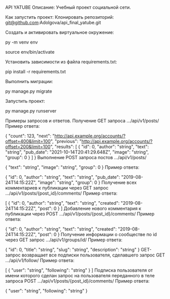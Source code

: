API YATUBE
Описание:
Учебный проект социальной сети.

Как запустить проект:
Клонировать репозиторий: git@github.com:Adolgova/api_final_yatube.git

Cоздать и активировать виртуальное окружение:

py -m venv env

source env/bin/activate

Установить зависимости из файла requirements.txt:

pip install -r requirements.txt

Выполнить миграции:

py manage.py migrate

Запустить проект:

py manage.py runserver

Примеры запросов и ответов.
Получение GET запроса .../api/v1/posts/
Пример ответа:

{
  "count": 123,
  "next": "http://api.example.org/accounts/?offset=400&limit=100",
  "previous": "http://api.example.org/accounts/?offset=200&limit=100",
  "results": [
    {
      "id": 0,
      "author": "string",
      "text": "string",
      "pub_date": "2021-10-14T20:41:29.648Z",
      "image": "string",
      "group": 0
    }
  ]
}
Выполнение POST запроса постов .../api/v1/posts/

{
  "text": "string",
  "image": "string",
  "group": 0
}
Пример ответа:

{
  "id": 0,
  "author": "string",
  "text": "string",
  "pub_date": "2019-08-24T14:15:22Z",
  "image": "string",
  "group": 0
}
Получение всех комментариев к публикации через GET запрос .../api/v1/posts/{post_id}/comments/
Пример ответа:

[
  {
    "id": 0,
    "author": "string",
    "text": "string",
    "created": "2019-08-24T14:15:22Z",
    "post": 0
  }
]
Добавление нового комментария к публикации через POST .../api/v1/posts/{post_id}/comments/
Пример ответа:

{
  "id": 0,
  "author": "string",
  "text": "string",
  "created": "2019-08-24T14:15:22Z",
  "post": 0
} 
Получение информации о сообществе по id через GET запрос .../api/v1/groups/id/
Пример ответа:

{
  "id": 0,
  "title": "string",
  "slug": "string",
  "description": "string"
}
GET-запрос возвращает все подписки пользователя, сделавшего запрос GET .../api/v1/follow/
Пример ответа:

[
  {
    "user": "string",
    "following": "string"
  }
]
Подписка пользователя от имени которого сделан запрос на пользователя переданного в теле запроса POST .../api/v1/posts/{post_id}/comments/
Пример ответа:

{
  "user": "string",
  "following": "string"
}